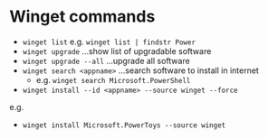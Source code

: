 # Winget commands

- `winget list` e.g. `winget list | findstr Power`
- `winget upgrade` ...show list of upgradable software
- `winget upgrade --all` ...upgrade all software
- `winget search <appname>` ...search software to install in internet
  - e.g. `winget search Microsoft.PowerShell`
- `winget install --id <appname> --source winget --force`

e.g.

- `winget install Microsoft.PowerToys --source winget`
